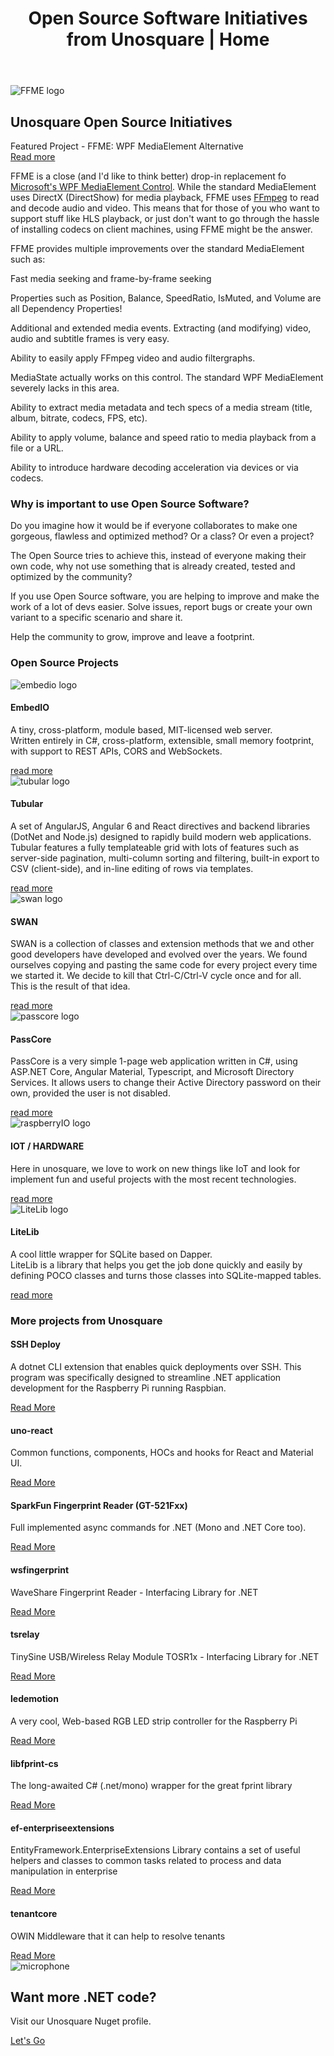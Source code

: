 ﻿---
layout: default
title: "Open Source Software Initiatives from Unosquare | Home"
description: "Check Unosquare's Open Source Software Initiatives for several technologies"
---
<div class="container content-home">
    <div class="main-hero hero">
        <img src="/assets/ffmeplay2.png" alt="FFME logo" />
        <div class="hero-title title-black">
            <h2 class="text-uppercase">Unosquare Open Source Initiatives</h2>
            <div id="hero-label">Featured Project - FFME: WPF MediaElement Alternative</div>
            <a class="link-gray" href="https://unosquare.github.io/ffmediaelement/"> Read more
            </a>
        </div>
    </div>
    <div class="col-12 mt-5 p-0">
        <p>FFME is a close (and I'd like to think better) drop-in replacement fo
            <a target="_blank"
                href="https://msdn.microsoft.com/en-us/library/system.windows.controls.mediaelement(v=vs.110).aspx">Microsoft's
                WPF MediaElement Control</a>.
            While the standard MediaElement uses DirectX (DirectShow) for media playback, FFME uses
            <a target="_blank" href="http://ffmpeg.org/">FFmpeg</a> to read and decode audio and video. This
            means that
            for those of you who want to support
            stuff like HLS playback, or just don't want to go through the hassle of installing codecs
            on client machines, using FFME might be the answer.</p>
        <p>FFME provides multiple improvements over the standard MediaElement such as:</p>
        <div class="facts-four-columns">
            <div class="row">
                <div class="col-6 col-lg-3">
                    <p>Fast media seeking and frame-by-frame seeking</p>
                </div>
                <div class="col-6 col-lg-3">
                    <p>Properties such as Position, Balance, SpeedRatio, IsMuted, and Volume are all
                        Dependency Properties!</p>
                </div>
                <div class="col-6 col-lg-3">
                    <p>Additional and extended media events. Extracting (and modifying) video, audio
                        and
                        subtitle frames is very easy.</p>
                </div>
                <div class="col-6 col-lg-3">
                    <p>Ability to easily apply FFmpeg video and audio filtergraphs.</p>
                </div>
            </div>
            <div class="row">
                <div class="col-6 col-lg-3">
                    <p>MediaState actually works on this control. The standard WPF MediaElement
                        severely lacks
                        in this area.</p>
                </div>
                <div class="col-6 col-lg-3">
                    <p>Ability to extract media metadata and tech specs of a media stream (title,
                        album,
                        bitrate, codecs, FPS, etc).</p>
                </div>
                <div class="col-6 col-lg-3">
                    <p>Ability to apply volume, balance and speed ratio to media playback from a file
                        or a URL.</p>
                </div>
                <div class="col-6 col-lg-3">
                    <p>Ability to introduce hardware decoding acceleration via devices or via codecs.</p>
                </div>
            </div>
        </div>
    </div>
</div>
<div class="gray-section">
    <div class="container content-home">
        <h3 class="subtitle my-4">Why is important to use Open Source Software?​</h3>
        <div class="col-12 mt-5 p-0">
            <p>Do you imagine how it would be if everyone collaborates to make one gorgeous,
                flawless and optimized method? Or a class? Or even a project?</p>
            <p>The Open Source tries to achieve this, instead of everyone making their own code,
                why not use something that is already created, tested and optimized by the community?</br></p>
            <p>If you use Open Source software, you are helping to improve and make the work of
                a lot of devs easier. Solve issues, report bugs or create your own variant to a
                specific scenario and share it.</br></p>
            <p>Help the community to grow, improve and leave a footprint.</p>
        </div>
    </div>
</div>
<div class="container content-home">
    <h3 class="subtitle my-4">Open Source Projects</h3>
    <div class="row">
        <div class="col-12 col-lg-4 mb-4">
            <div class="card">
                <img alt="embedio logo" src="assets/embedio.png" class="logo p-5">
                <div class="card-body p-3">
                    <div class="card-head-xl">
                        <h4 class="text-uppercase">EmbedIO</h4>
                        <p class="author-date">
                            A tiny, cross-platform, module based, MIT-licensed web server. <br>
                            Written entirely in C#, cross-platform, extensible, small memory footprint,
                            with support to REST APIs, CORS and WebSockets.
                        </p>
                    </div>
                    <a href="/embedio.html" class="text-uppercase">read more</a>
                </div>
            </div>
        </div>
        <div class="col-12 col-lg-4 mb-4">
            <div class="card">
                <img alt="tubular logo" src="assets/tubular.png" class="logo p-5">
                <div class="card-body p-3">
                    <div class="card-head-xl">
                        <h4 class="text-uppercase">Tubular</h4>
                        <p class="author-date">
                            A set of AngularJS, Angular 6 and React directives and backend libraries
                            (DotNet
                            and
                            Node.js) designed to rapidly build modern web applications. <br>
                            Tubular features a fully templateable grid with lots of features such as
                            server-side
                            pagination,
                            multi-column sorting and filtering, built-in export to CSV (client-side), and
                            in-line
                            editing of
                            rows via templates.
                        </p>
                    </div>
                    <a href="/tubular.html" class="text-uppercase">read more</a>
                </div>
            </div>
        </div>
        <div class="col-12 col-lg-4 mb-4">
            <div class="card">
                <img alt="swan logo" src="assets/swan.png" class="logo p-5">
                <div class="card-body p-3">
                    <div class="card-head-xl">
                        <h4 class="text-uppercase">SWAN</h4>
                        <p class="author-date">
                            SWAN is a collection of classes and
                            extension
                            methods that
                            we and other good developers have developed and evolved over the years. We
                            found
                            ourselves copying
                            and pasting the same code for every project every time we started it. We decide
                            to
                            kill
                            that Ctrl-C/Ctrl-V
                            cycle once and for all. <br> This is the result of that idea.
                        </p>
                    </div>
                    <a href="/swan.html" class="text-uppercase">read more</a>
                </div>
            </div>
        </div>
        <div class="col-12 col-lg-4 mb-4">
            <div class="card">
                <img alt="passcore logo" src="assets/passcore.PNG" class="logo">
                <div class="card-body p-3">
                    <div class="card-head">
                        <h4 class="text-uppercase">PassCore</h4>
                        <p class="author-date">
                            PassCore is a very simple 1-page web application written in C#,
                            using ASP.NET Core, Angular Material, Typescript, and Microsoft
                            Directory Services. It allows users to change their
                            Active Directory password on their own, provided the user is not disabled.
                        </p>
                    </div>
                    <a href="https://github.com/unosquare/passcore" class="text-uppercase">read more</a>
                </div>
            </div>
        </div>
        <div class="col-12 col-lg-4 mb-4">
            <div class="card">
                <img alt="raspberryIO logo" src="/assets/raspberryio.png" class="logo">
                <div class="card-body p-3">
                    <div class="card-head">
                        <h4 class="text-uppercase">IOT / HARDWARE</h4>
                        <p class="author-date">
                            Here in unosquare, we love to work on new things like IoT and look for
                            implement fun and useful projects with the most recent technologies.
                        </p>
                    </div>
                    <a href="/iot.html" class="text-uppercase">read more</a>
                </div>
            </div>
        </div>
        <div class="col-12 col-lg-4 mb-4">
            <div class="card">
                <img alt="LiteLib logo" src="assets/litelib-logo.png" class="logo">
                <div class="card-body p-3">
                    <div class="card-head">
                        <h4 class="text-uppercase">LiteLib</h4>
                        <p class="author-date">
                            A cool little wrapper for SQLite based on Dapper. <br>
                            LiteLib is a library that helps you get the job done quickly and easily by
                            defining POCO classes and turns those classes into SQLite-mapped tables.
                        </p>
                    </div>
                    <a href="https://github.com/unosquare/litelib" class="text-uppercase">read more</a>
                </div>
            </div>
        </div>
    </div>
</div>
<div class="gray-section">
    <div class="container content-home pt-5">
        <h3 class="subtitle">More projects from Unosquare</h3>
        <div class="row">
            <div class="col-12 col-lg-4 mb-4">
                <div class="card">
                    <div class="card-body p-3">
                        <div class="card-head">
                            <h4 class="text-uppercase">SSH Deploy</h4>
                            <p class="author-date">
                                A dotnet CLI extension that enables quick deployments over SSH. This program
                                was specifically designed to streamline .NET application development for the
                                Raspberry Pi running Raspbian.
                            </p>
                        </div>
                        <div class="calltoaction calltoaction-sm d-flex justify-content-start m-0">
                            <a href="https://github.com/unosquare/sshdeploy" class="link-blue">
                                Read More
                            </a>
                        </div>
                    </div>
                </div>
            </div>
            <div class="col-12 col-lg-4 mb-4">
                <div class="card">
                    <div class="card-body p-3">
                        <div class="card-head">
                            <h4 class="text-uppercase">uno-react</h4>
                            <p class="author-date">
                                Common functions, components, HOCs and hooks for React and Material UI.
                            </p>
                        </div>
                        <div class="calltoaction calltoaction-sm d-flex justify-content-start m-0">
                            <a href="https://github.com/unosquare/uno-react" class="link-blue">
                                Read More
                            </a>
                        </div>
                    </div>
                </div>
            </div>
            <div class="col-12 col-lg-4 mb-4">
                <div class="card">
                    <div class="card-body p-3">
                        <div class="card-head">
                            <h4 class="text-uppercase">SparkFun Fingerprint Reader (GT-521Fxx)</h4>
                            <p class="author-date">
                                Full implemented async commands for .NET (Mono and .NET Core too).
                            </p>
                        </div>
                        <div class="calltoaction calltoaction-sm d-flex justify-content-start m-0">
                            <a href="https://github.com/unosquare/sparkfunfingerprint" class="link-blue">
                                Read More
                            </a>
                        </div>
                    </div>
                </div>
            </div>
            <div class="col-12 col-lg-4 mb-4">
                <div class="card">
                    <div class="card-body p-3">
                        <div class="card-head">
                            <h4 class="text-uppercase">wsfingerprint</h4>
                            <p class="author-date">
                                WaveShare Fingerprint Reader - Interfacing Library for .NET
                            </p>
                        </div>
                        <div class="calltoaction calltoaction-sm d-flex justify-content-start m-0">
                            <a href="https://github.com/unosquare/wsfingerprint" class="link-blue">
                                Read More
                            </a>
                        </div>
                    </div>
                </div>
            </div>
            <div class="col-12 col-lg-4 mb-4">
                <div class="card">
                    <div class="card-body p-3">
                        <div class="card-head">
                            <h4 class="text-uppercase">tsrelay</h4>
                            <p class="author-date">
                                TinySine USB/Wireless Relay Module TOSR1x - Interfacing Library for .NET
                            </p>
                        </div>
                        <div class="calltoaction calltoaction-sm d-flex justify-content-start m-0">
                            <a href="https://github.com/unosquare/tsrelay" class="link-blue">
                                Read More
                            </a>
                        </div>
                    </div>
                </div>
            </div>
            <div class="col-12 col-lg-4 mb-4">
                <div class="card">
                    <div class="card-body p-3">
                        <div class="card-head">
                            <h4 class="text-uppercase">ledemotion</h4>
                            <p class="author-date">
                                A very cool, Web-based RGB LED strip controller for the Raspberry Pi
                            </p>
                        </div>
                        <div class="calltoaction calltoaction-sm d-flex justify-content-start m-0">
                            <a href="https://github.com/unosquare/ledemotion" class="link-blue">
                                Read More
                            </a>
                        </div>
                    </div>
                </div>
            </div>
            <div class="col-12 col-lg-4 mb-4">
                <div class="card">
                    <div class="card-body p-3">
                        <div class="card-head">
                            <h4 class="text-uppercase">libfprint-cs</h4>
                            <p class="author-date">
                                The long-awaited C# (.net/mono) wrapper for the great fprint library
                            </p>
                        </div>
                        <div class="calltoaction calltoaction-sm d-flex justify-content-start m-0">
                            <a href="https://github.com/unosquare/libfprint-cs" class="link-blue">
                                Read More
                            </a>
                        </div>
                    </div>
                </div>
            </div>
            <div class="col-12 col-lg-4 mb-4">
                <div class="card">
                    <div class="card-body p-3">
                        <div class="card-head">
                            <h4 class="text-uppercase">ef-enterpriseextensions</h4>
                            <p class="author-date">
                                EntityFramework.EnterpriseExtensions Library contains a set of useful
                                helpers
                                and classes to common tasks
                                related to process and data manipulation in enterprise
                            </p>
                        </div>
                        <div class="calltoaction calltoaction-sm d-flex justify-content-start m-0">
                            <a href="https://github.com/unosquare/ef-enterpriseextensions" class="link-blue">
                                Read More
                            </a>
                        </div>
                    </div>
                </div>
            </div>
            <div class="col-12 col-lg-4 mb-4">
                <div class="card">
                    <div class="card-body p-3">
                        <div class="card-head">
                            <h4 class="text-uppercase">tenantcore</h4>
                            <p class="author-date">
                                OWIN Middleware that it can help to resolve tenants
                            </p>
                        </div>
                        <div class="calltoaction calltoaction-sm d-flex justify-content-start m-0">
                            <a href="https://github.com/unosquare/tenantcore" class="link-blue">
                                Read More
                            </a>
                        </div>
                    </div>
                </div>
            </div>
        </div>
    </div>
</div>
<div id="banner" class="container content-home my-4">
    <div class="container">
        <div class="call-to-action-banner row">
            <div class="col-3 col-lg-1 icon">
                <img src="assets/microphone.png" alt="microphone">
            </div>
            <div class="banner col-9 col-lg-9">
                <h2>Want more .NET code?</h2>
                <p>Visit our Unosquare Nuget profile.</p>
            </div>
            <div class="link col-12 col-lg-2">
                <a href="https://www.nuget.org/profiles/Unosquare" class="link-blue">Let's Go</a>
            </div>
        </div>
    </div>
</div>
